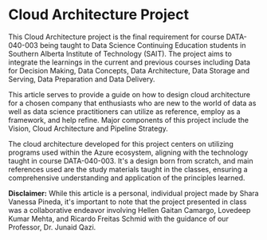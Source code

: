 # Cloud Architecture Project

This Cloud Architecture project is the final requirement for course DATA-040-003 being taught to Data Science Continuing Education students in Southern Alberta Institute of Technology (SAIT).  The project aims to integrate the learnings in the current and previous courses including Data for Decision Making, Data Concepts, Data Architecture, Data Storage and Serving, Data Preparation and Data Delivery.  

This article serves to provide a guide on how to design cloud architecture for a chosen company that enthusiasts who are new to the world of data as well as data science practitioners can utilize as reference, employ as a framework, and help refine.  Major components of this project include the Vision, Cloud Architecture and Pipeline Strategy.

The cloud architecture developed for this project centers on utilizing programs used within the Azure ecosystem, aligning with the technology taught in course DATA-040-003.  It's a design born from scratch, and main references used are the study materials taught in the classes, ensuring a comprehensive understanding and application of the principles learned.

**Disclaimer:** While this article is a personal, individual project made by Shara Vanessa Pineda, it's important to note that the project presented in class was a collaborative endeavor involving Hellen Gaitan Camargo, Lovedeep Kumar Mehta, and Ricardo Freitas Schmid with the guidance of our Professor, Dr. Junaid Qazi.
